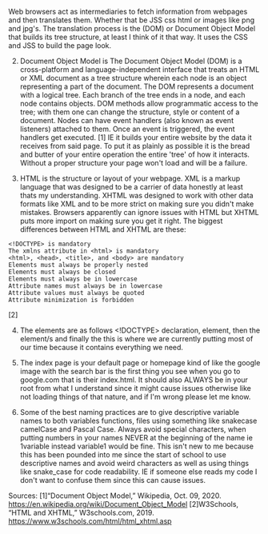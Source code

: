 Web browsers act as intermediaries to fetch information from webpages and then translates them. Whether that be JSS css html or images like png and jpg's. The translation process
is the (DOM) or Document Object Model that builds its tree structure, at least I think of it that way. It uses the CSS and JSS to build the page look.

2. Document Object Model is The Document Object Model (DOM) is a cross-platform and language-independent interface that treats an HTML or XML document as a tree structure wherein each node is an object representing a part of the document. The DOM represents a document with a logical tree. Each branch of the tree ends in a node, and each node contains objects. DOM methods allow programmatic access to the tree; with them one can change the structure, style or content of a document. Nodes can have event handlers (also known as event listeners) attached to them. Once an event is triggered, the event handlers get executed. [1] IE it builds your entire website by the data it receives from said page. To put it as
plainly as possible it is the bread and butter of your entire operation the entire 'tree' of how it interacts. Without a proper structure your page won't load and will be a failure.

3. HTML is the structure or layout of your webpage. XML is a markup language that was designed to be a carrier of data honestly at least thats my understanding. XHTML was designed to work with other data formats like XML and to be more strict on making sure you didn't make mistakes. Browsers apparently can ignore issues with HTML but XHTML puts more import on making sure you get it right. The biggest differences between HTML and XHTML are these:

```
<!DOCTYPE> is mandatory
The xmlns attribute in <html> is mandatory
<html>, <head>, <title>, and <body> are mandatory
Elements must always be properly nested
Elements must always be closed
Elements must always be in lowercase
Attribute names must always be in lowercase
Attribute values must always be quoted
Attribute minimization is forbidden
```
[2]

4.  The elements are as follows <!DOCTYPE> declaration, <html> element, then the <head> element/s and finally the <body> this is where we are currently putting most of our time because it contains everything we need.

5. The index page is your default page or homepage kind of like the google image with the search bar is the first thing you see when you go to google.com that is their index.html. It should also ALWAYS be in your root from what I understand since it might cause issues otherwise like not loading things of that nature, and if I'm wrong please let me know.

6. Some of the best naming practices are to give descriptive variable names to both variables functions, files using something like snakecase camelCase and Pascal Case. Always avoid special characters, when putting numbers in your names NEVER at the beginning of the name ie 1variable instead variable1 would be fine. This isn't new to me because this has been pounded into me since the start of school to use descriptive names and avoid weird characters as well as using things like snake_case for code readability. IE if someone else reads my code I don't want to confuse them since this can cause issues.

Sources:
[1]“Document Object Model,” Wikipedia, Oct. 09, 2020. https://en.wikipedia.org/wiki/Document_Object_Model
‌[2]W3Schools, “HTML and XHTML,” W3schools.com, 2019. https://www.w3schools.com/html/html_xhtml.asp
